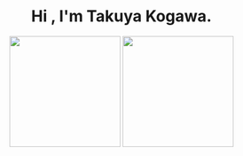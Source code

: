 <h1 align="center">
  Hi , I'm Takuya Kogawa.
</h1>

<p align="center">
  <img alt="" height="200px" src="https://github-readme-stats.vercel.app/api/top-langs/?username=rereal7&cache_seconds=1800&include_all_commits=true&count_private=true&hide=Blade,Twig,Hack&langs_count=6&layout=compact&theme=radical">
  <img alt="" height="200px" src="https://github-readme-stats.vercel.app/api?username=rereal7&&show_icons=true&count_private=true&theme=radical">
</p>
